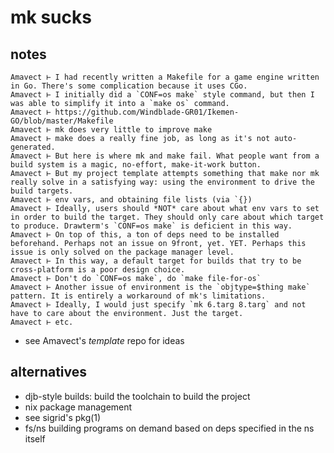 # mk sucks

## notes

	Amavect ⊢ I had recently written a Makefile for a game engine written in Go. There's some complication because it uses CGo.
	Amavect ⊢ I initially did a `CONF=os make` style command, but then I was able to simplify it into a `make os` command.
	Amavect ⊢ https://github.com/Windblade-GR01/Ikemen-GO/blob/master/Makefile
	Amavect ⊢ mk does very little to improve make
	Amavect ⊢ make does a really fine job, as long as it's not auto-generated.
	Amavect ⊢ But here is where mk and make fail. What people want from a build system is a magic, no-effort, make-it-work button.
	Amavect ⊢ But my project template attempts something that make nor mk really solve in a satisfying way: using the environment to drive the build targets.
	Amavect ⊢ env vars, and obtaining file lists (via `{})
	Amavect ⊢ Ideally, users should *NOT* care about what env vars to set in order to build the target. They should only care about which target to produce. Drawterm's `CONF=os make` is deficient in this way.
	Amavect ⊢ On top of this, a ton of deps need to be installed beforehand. Perhaps not an issue on 9front, yet. YET. Perhaps this issue is only solved on the package manager level.
	Amavect ⊢ In this way, a default target for builds that try to be cross-platform is a poor design choice.
	Amavect ⊢ Don't do `CONF=os make`, do `make file-for-os`
	Amavect ⊢ Another issue of environment is the `objtype=$thing make` pattern. It is entirely a workaround of mk's limitations.
	Amavect ⊢ Ideally, I would just specify `mk 6.targ 8.targ` and not have to care about the environment. Just the target.
	Amavect ⊢ etc.

- see Amavect's _template_ repo for ideas


## alternatives
- djb-style builds: build the toolchain to build the project
- nix package management
- see sigrid's pkg(1)
- fs/ns building programs on demand based on deps specified in the ns itself

